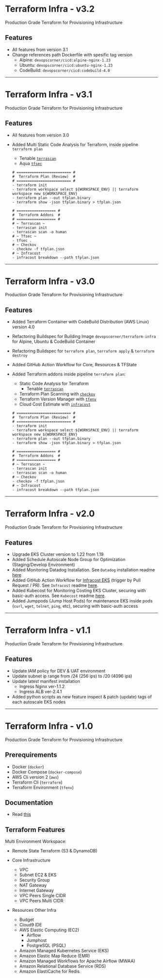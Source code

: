 # Terraform Infra - v3.2

Production Grade Terraform for Provisioning Infrastructure

## Features

- All features from version 3.1
- Change references path Dockerfile with spesific tag version
  - Alpine: `devopscorner/cicd:alpine-nginx-1.23`
  - Ubuntu: `devopscorner/cicd:ubuntu-nginx-1.23`
  - CodeBuild: `devopscorner/cicd:codebuild-4.0`

---

# Terraform Infra - v3.1

Production Grade Terraform for Provisioning Infrastructure

## Features

- All features from version 3.0
- Added Multi Static Code Analysis for Terraform, inside pipeline `terraform plan`
  - Tenable [`terrascan`](https://github.com/tenable/terrascan)
  - Aqua [`tfsec`](https://github.com/aquasecurity/tfsec)

  ```
  # ========================= #
  #  Terraform Plan (Review)  #
  # ========================= #
  - terraform init
  - terraform workspace select ${WORKSPACE_ENV} || terraform workspace new ${WORKSPACE_ENV}
  - terraform plan --out tfplan.binary
  - terraform show -json tfplan.binary > tfplan.json

  # ================== #
  #  Terraform Addons  #
  # ================== #
  # ~ Terrascan ~
  - terrascan init
  - terrascan scan -o human
  # ~ Tfsec ~
  - tfsec .
  # ~ Checkov
  - checkov -f tfplan.json
  # ~ Infracost
  - infracost breakdown --path tfplan.json
  ```

---

# Terraform Infra - v3.0

Production Grade Terraform for Provisioning Infrastructure

## Features

- Added Terraform Container with CodeBuild Distribution (AWS Linux) version 4.0
- Refactoring Buildspec for Building Image `devopscorner/terraform-infra` for Alpine, Ubuntu & CodeBuild Container
- Refactoring Buildspec for `terraform plan`, `terraform apply` & `terraform destroy`
- Added GitHub Action Workflow for Core, Resources & TFState
- Added Terraform addons inside pipeline `terraform plan`:
  - Static Code Analysis for Terraform
    - Tenable [`terrascan`](https://github.com/tenable/terrascan)
  - Terraform Plan Scanning with [`checkov`](https://github.com/bridgecrewio/checkov)
  - Terraform Version Manager with [`tfenv`](https://github.com/tfutils/tfenv)
  - Cloud Cost Estimate with [`infracost`](https://www.infracost.io/)

  ```
  # ========================= #
  #  Terraform Plan (Review)  #
  # ========================= #
  - terraform init
  - terraform workspace select ${WORKSPACE_ENV} || terraform workspace new ${WORKSPACE_ENV}
  - terraform plan --out tfplan.binary
  - terraform show -json tfplan.binary > tfplan.json

  # ================== #
  #  Terraform Addons  #
  # ================== #
  # ~ Terrascan ~
  - terrascan init
  - terrascan scan -o human
  # ~ Checkov
  - checkov -f tfplan.json
  # ~ Infracost
  - infracost breakdown --path tfplan.json
  ```

---

# Terraform Infra - v2.0

Production Grade Terraform for Provisioning Infrastructure

## Features

- Upgrade EKS Cluster version to 1.22 from 1.19
- Added Schedule Autoscale Node Group for Optimization (Staging/Develop Environment)
- Added Monitoring Datadog Installation. See `Datadog` installation readme [here](tools/datadog-monitoring/README.md)
- Added GitHub Action Workflow for [Infracost EKS](.github/workflows/infracost-eks.yml) (trigger by Pull Request / PR). See `Infracost` readme [here](tools/infracost/README.md).
- Added Kubecost for Monitoring Costing EKS Cluster, securing with basic-auth access. See `Kubecost` readme [here](tools/kubecost/README.md).
- Added Jumppods (Jump Host Pods) for maintenance EKS inside pods (`curl`, `wget`, `telnet`, `ping`, etc), securing with basic-auth access

---

# Terraform Infra - v1.1

Production Grade Terraform for Provisioning Infrastructure

## Features

- Update IAM policy for DEV & UAT environment
- Update subnet ip range from /24 (256 ips) to /20 (4096 ips)
- Update latest manifest installation
  - Ingress Nginx ver-1.1.2
  - Ingress ALB ver-2.4.1
- Added python scripts as new feature inspect & patch (update) tags of each autoscale EKS nodes

---

# Terraform Infra - v1.0

Production Grade Terraform for Provisioning Infrastructure

## Prerequirements

- Docker (`docker`)
- Docker Compose (`docker-compose`)
- AWS Cli version 2 (`aws`)
- Terraform Cli (`terraform`)
- Terraform Environment (`tfenv`)

## Documentation

- Read [this](./docs/README.md)

## Terraform Features

Multi Environment Workspace:

- Remote State Terraform (S3 & DynamoDB)

- Core Infrastructure
  - VPC
  - Subnet EC2 & EKS
  - Security Group
  - NAT Gateway
  - Internet Gateway
  - VPC Peers Single CIDR
  - VPC Peers Multi CIDR

- Resources Other Infra
  - Budget
  - Cloud9 IDE
  - AWS Elastic Computing (EC2)
    - Airflow
    - Jumphost
    - PostgreSQL (PSQL)
  - Amazon Managed Kubernetes Service (EKS)
  - Amazon Elastic Map Reduce (EMR)
  - Amazon Managed Workflows for Apache Airflow (MWAA)
  - Amazon Relational Database Service (RDS)
  - Amazon ElastiCache for Redis
